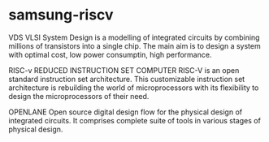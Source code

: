 # samsung-riscv
VDS
VLSI System Design is a modelling of integrated circuits by combining millions of transistors into a single chip. The main aim is to design a system with optimal cost, low power consumptin, high performance.

RISC-v 
REDUCED INSTRUCTION SET COMPUTER
RISC-V is an open standard instruction set architecture. This customizable instruction set architecture is rebuilding the world of microprocessors with its flexibility to design the microprocessors of their need.

OPENLANE
Open source digital design flow for the physical design of integrated circuits. It comprises complete suite of tools in various stages of physical design.





